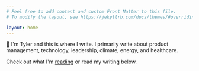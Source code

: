 ```yaml
---
# Feel free to add content and custom Front Matter to this file.
# To modify the layout, see https://jekyllrb.com/docs/themes/#overriding-theme-defaults

layout: home
---
```


👋 I'm Tyler and this is where I write. I primarily write about product management, technology, leadership, climate, energy, and healthcare. 

Check out what I'm [reading](/reading) or read my writing below.